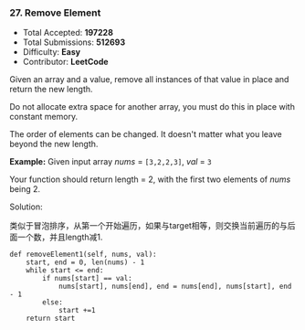 ### 27. Remove Element

- Total Accepted: **197228**
- Total Submissions: **512693**
- Difficulty: **Easy**
- Contributor: **LeetCode**

Given an array and a value, remove all instances of that value in place and return the new length.

Do not allocate extra space for another array, you must do this in place with constant memory.

The order of elements can be changed. It doesn't matter what you leave beyond the new length.

**Example:**
Given input array *nums* = `[3,2,2,3]`, *val* = `3`

Your function should return length = 2, with the first two elements of *nums* being 2.



Solution:

类似于冒泡排序，从第一个开始遍历，如果与target相等，则交换当前遍历的与后面一个数，并且length减1.

```
def removeElement1(self, nums, val):
    start, end = 0, len(nums) - 1
    while start <= end:
        if nums[start] == val:
            nums[start], nums[end], end = nums[end], nums[start], end - 1
        else:
            start +=1
    return start
```